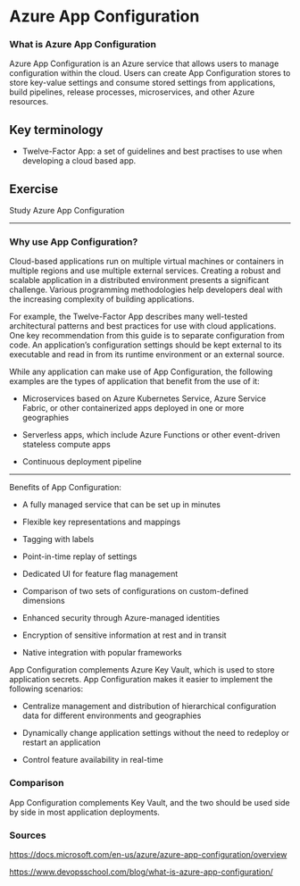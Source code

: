 # Azure App Configuration

### What is Azure App Configuration

Azure App Configuration is an Azure service that allows users to manage configuration within the cloud. Users can create App Configuration stores to store key-value settings and consume stored settings from applications, build pipelines, release processes, microservices, and other Azure resources. 




## Key terminology

- Twelve-Factor App: a set of guidelines and best practises to use when developing a cloud based app.



## Exercise

Study Azure App Configuration
___

### Why use App Configuration?

Cloud-based applications run on multiple virtual machines or containers in multiple regions and use multiple external services. Creating a robust and scalable application in a distributed environment presents a significant challenge. Various programming methodologies help developers deal with the increasing complexity of building applications.

For example, the Twelve-Factor App describes many well-tested architectural patterns and best practices for use with cloud applications. One key recommendation from this guide is to separate configuration from code. An application’s configuration settings should be kept external to its executable and read in from its runtime environment or an external source.

While any application can make use of App Configuration, the following examples are the types of application that benefit from the use of it:

- Microservices based on Azure Kubernetes Service, Azure Service Fabric, or other containerized apps deployed in one or more geographies

- Serverless apps, which include Azure Functions or other event-driven stateless compute apps

- Continuous deployment pipeline

---

Benefits of App Configuration:

- A fully managed service that can be set up in minutes

- Flexible key representations and mappings

- Tagging with labels

- Point-in-time replay of settings

- Dedicated UI for feature flag 
management

- Comparison of two sets of configurations on custom-defined dimensions

- Enhanced security through Azure-managed identities

- Encryption of sensitive information at rest and in transit

 - Native integration with popular frameworks



App Configuration complements Azure Key Vault, which is used to store application secrets. App Configuration makes it easier to implement the following scenarios:

- Centralize management and distribution of hierarchical configuration data for different environments and geographies

- Dynamically change application settings without the need to redeploy or restart an application

- Control feature availability in real-time


### Comparison

App Configuration complements Key Vault, and the two should be used side by side in most application deployments.

### Sources

https://docs.microsoft.com/en-us/azure/azure-app-configuration/overview


https://www.devopsschool.com/blog/what-is-azure-app-configuration/